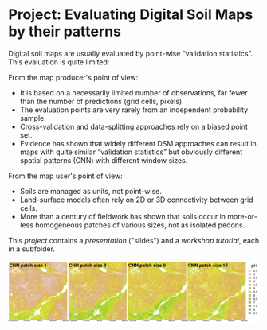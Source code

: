 # Project: Evaluating Digital Soil Maps by their patterns

Digital soil maps are usually evaluated by point-wise “validation statistics”. This evaluation is quite limited:

From the map producer's point of view:
- It is based on a necessarily limited number of observations, far fewer than the number of predictions (grid cells, pixels).
- The evaluation points are very rarely from an independent probability sample.
- Cross-validation and data-splitting approaches rely on a biased point set.
- Evidence has shown that widely different DSM approaches can result in maps with quite similar “validation statistics” but obviously different spatial patterns (CNN) with different window sizes.

From the map user's point of view:
- Soils are managed as units, not point-wise.
- Land-surface models often rely on 2D or 3D connectivity between grid cells.
- More than a century of fieldwork has shown that soils occur in more-or-less homogeneous patches of various sizes, not as isolated pedons.

This *project* contains a *presentation* ("slides") and a *workshop tutorial*, each in a subfolder.

![Same points, covariates, ML but different parameters](./Presentation/graphics_david/GenovaPosterFig1a.png)

